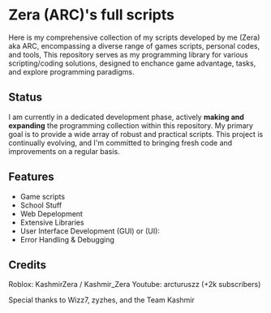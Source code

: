 # Zera (ARC)'s full scripts

Here is my comprehensive collection of my scripts developed by me (Zera) aka ARC, encompassing a diverse range of games scripts, personal codes, and tools, This repository serves as my programming library for various scripting/coding solutions, designed to enchance game advantage, tasks, and explore programming paradigms.


## Status

I am currently in a dedicated development phase, actively **making and expanding** the programming collection within this repository. My primary goal is to provide a wide array of robust and practical scripts. This project is continually evolving, and I'm committed to bringing fresh code and improvements on a regular basis.


## Features

* Game scripts
* School Stuff
* Web Depelopment
* Extensive Libraries
* User Interface Development (GUI) or (UI):
* Error Handling & Debugging


## Credits

Roblox: KashmirZera / Kashmir_Zera
Youtube: arcturuszz (+2k subscribers)

Special thanks to Wizz7, zyzhes, and the Team Kashmir
